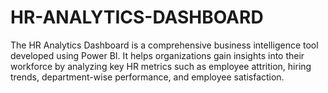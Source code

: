 # HR-ANALYTICS-DASHBOARD
The HR Analytics Dashboard is a comprehensive business intelligence tool developed using Power BI. It helps organizations gain insights into their workforce by analyzing key HR metrics such as employee attrition, hiring trends, department-wise performance, and employee satisfaction. 
